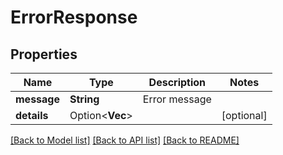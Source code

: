 # ErrorResponse

## Properties

Name | Type | Description | Notes
------------ | ------------- | ------------- | -------------
**message** | **String** | Error message | 
**details** | Option<**Vec<String>**> |  | [optional]

[[Back to Model list]](../README.md#documentation-for-models) [[Back to API list]](../README.md#documentation-for-api-endpoints) [[Back to README]](../README.md)


